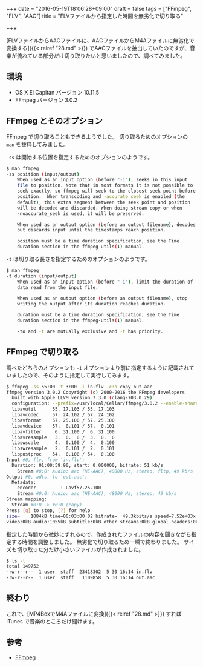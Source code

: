 +++
date = "2016-05-19T18:06:28+09:00"
draft = false
tags = ["FFmpeg", "FLV", "AAC"]
title = "FLVファイルから指定した時間を無劣化で切り取る"

+++

[FLVファイルからAACファイルに、AACファイルからM4Aファイルに無劣化で変換する]({{< relref "28.md" >}})
でAACファイルを抽出していたのですが、音楽が流れている部分だけ切り取りたいと思いましたので、調べてみました。

<!--more-->

## 環境

* OS X El Capitan バージョン 10.11.5
* FFmpeg バージョン 3.0.2

## FFmpeg とそのオプション

FFmpeg で切り取ることもできるようでした。
切り取るためのオプションの `man` を抜粋してみました。

`-ss` は開始する位置を指定するためのオプションのようです。

``` bash
$ man ffmpeg
-ss position (input/output)
    When used as an input option (before "-i"), seeks in this input
    file to position. Note that in most formats it is not possible to
    seek exactly, so ffmpeg will seek to the closest seek point before
    position.  When transcoding and -accurate_seek is enabled (the
    default), this extra segment between the seek point and position
    will be decoded and discarded. When doing stream copy or when
    -noaccurate_seek is used, it will be preserved.

    When used as an output option (before an output filename), decodes
    but discards input until the timestamps reach position.

    position must be a time duration specification, see the Time
    duration section in the ffmpeg-utils(1) manual.
```

<!-- ` -->
`-t` は切り取る長さを指定するためのオプションのようです。

``` bash
$ man ffmpeg
-t duration (input/output)
    When used as an input option (before "-i"), limit the duration of
    data read from the input file.

    When used as an output option (before an output filename), stop
    writing the output after its duration reaches duration.

    duration must be a time duration specification, see the Time
    duration section in the ffmpeg-utils(1) manual.

    -to and -t are mutually exclusive and -t has priority.
```

## FFmpeg で切り取る

調べたどちらのオプションも `-i` オプションより前に指定するように記載されていましたので、そのように指定して実行してみます。

``` bash
$ ffmpeg -ss 55:00 -t 3:00 -i in.flv -c:a copy out.aac
ffmpeg version 3.0.2 Copyright (c) 2000-2016 the FFmpeg developers
  built with Apple LLVM version 7.3.0 (clang-703.0.29)
  configuration: --prefix=/usr/local/Cellar/ffmpeg/3.0.2 --enable-shared --enable-pthreads --enable-gpl --enable-version3 --enable-hardcoded-tables --enable-avresample --cc=clang --host-cflags= --host-ldflags= --enable-opencl --enable-libx264 --enable-libmp3lame --enable-libxvid --enable-vda
  libavutil      55. 17.103 / 55. 17.103
  libavcodec     57. 24.102 / 57. 24.102
  libavformat    57. 25.100 / 57. 25.100
  libavdevice    57.  0.101 / 57.  0.101
  libavfilter     6. 31.100 /  6. 31.100
  libavresample   3.  0.  0 /  3.  0.  0
  libswscale      4.  0.100 /  4.  0.100
  libswresample   2.  0.101 /  2.  0.101
  libpostproc    54.  0.100 / 54.  0.100
Input #0, flv, from 'in.flv':
  Duration: 01:00:59.90, start: 0.000000, bitrate: 51 kb/s
    Stream #0:0: Audio: aac (HE-AAC), 48000 Hz, stereo, fltp, 49 kb/s
Output #0, adts, to 'out.aac':
  Metadata:
    encoder         : Lavf57.25.100
    Stream #0:0: Audio: aac (HE-AAC), 48000 Hz, stereo, 49 kb/s
Stream mapping:
  Stream #0:0 -> #0:0 (copy)
Press [q] to stop, [?] for help
size=    1084kB time=00:03:00.02 bitrate=  49.3kbits/s speed=7.52e+03x    
video:0kB audio:1055kB subtitle:0kB other streams:0kB global headers:0kB muxing overhead: 2.734380%
```

指定した時間から微妙にずれるので、作成されたファイルの内容を聞きながら指定する時間を調整しました。
無劣化で切り取るため一瞬で終わりました。
サイズも切り取った分だけ小さいファイルが作成されました。

``` bash
$ ls -l
total 149752
-rw-r--r--  1 user  staff  23418302  5 30 16:14 in.flv
-rw-r--r--  1 user  staff   1109858  5 30 16:14 out.aac
```

## 終わり

これで、[MP4BoxでM4Aファイルに変換]({{< relref "28.md" >}}) すれば iTunes で音楽のところだけ聞けます。

## 参考

* [FFmpeg](https://ffmpeg.org)
